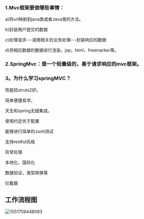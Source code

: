 ### 1.Mvc框架要做哪些事情：

a)将url映射到java类或者Java类的方法。

b)封装用户提交的数据

c)处理请求---调用相关的业务处理---封装响应的数据

d)将相应数据的数据进行渲染，jsp，html，freemarker等。

### 2.SpringMvc：是一个轻量级的，基于请求响应的mvc框架。

### 3。为什么学习springMVC？

性能较struts2好。

简单便捷易学。

天生和spring无缝集成。

使用约定优于配置

能够进行简单的Junit测试

支持restful风格

异常处理

本地化，国际化

数据验证，类型转换等

拦截器



## 工作流程图

![1551759448093](..\..\0.image\1551759448093.png)

